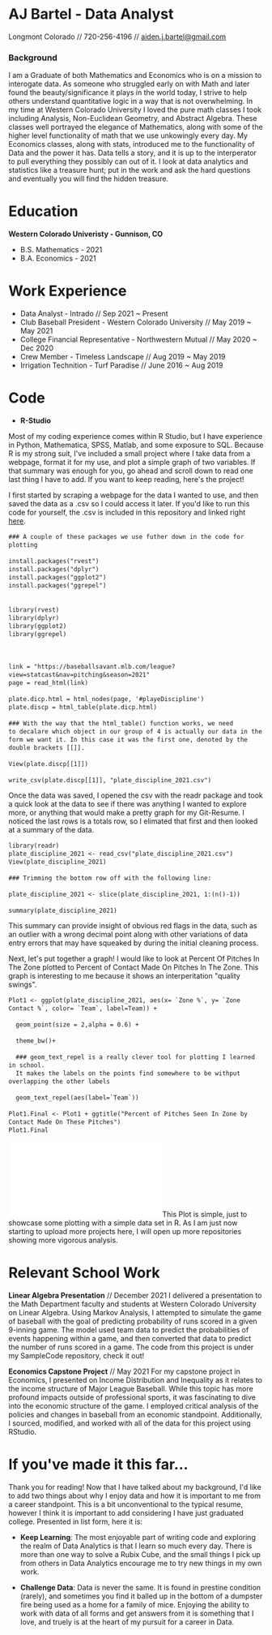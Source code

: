 # AJ Bartel - Data Analyst
Longmont Colorado // 720-256-4196 // aiden.j.bartel@gmail.com

### Background
I am a Graduate of both Mathematics and Economics who is on a mission to interogate data. As someone who struggled early on with Math and later found the beauty/significance it plays in the world today, I strive to help others understand quantitative logic in a way that is not overwhelming. In my time at Western Colorado University I loved the pure math classes I took including Analysis, Non-Euclidean Geometry, and Abstract Algebra. These classes well portrayed the elegance of Mathematics, along with some of the higher level functionality of math that we use unkowingly every day. My Economics classes, along with stats, introduced me to the functionality of Data and the power it has. Data tells a story, and it is up to the interperator to pull everything they possibly can out of it. I look at data analytics and statistics like a treasure hunt; put in the work and ask the hard questions and eventually you will find the hidden treasure. 

# Education

**Western Colorado Univeristy - Gunnison, CO**
- B.S. Mathematics - 2021
- B.A. Economics - 2021

# Work Experience

- Data Analyst - Intrado // Sep 2021 ~ Present
- Club Baseball President - Western Colorado University // May 2019 ~ May 2021
- College Financial Representative - Northwestern Mutual // May 2020 ~ Dec 2020
- Crew Member - Timeless Landscape // Aug 2019 ~ May 2019
- Irrigation Technition - Turf Paradise // June 2016 ~ Aug 2019

# Code

- **R-Studio**

Most of my coding experience comes within R Studio, but I have experience in Python, Mathematica, SPSS, Matlab, and some exposure to SQL. Because R is my strong suit, I've included a small project where I take data from a webpage, format it for my use, and plot a simple graph of two variables. If that summary was enough for you, go ahead and scroll down to read one last thing I have to add. If you want to keep reading, here's the project!


I first started by scraping a webpage for the data I wanted to use, and then saved the data as a .csv so I could access it later. If you'd like to run this code for yourself, the .csv is included in this repository and linked right [here](https://github.com/AJBartel2/Resume/blob/gh-pages/plate_discipline_2021.csv). 

``` 
### A couple of these packages we use futher down in the code for plotting

install.packages("rvest")
install.packages("dplyr")
install.packages("ggplot2")
install.packages("ggrepel")


library(rvest)
library(dplyr)
library(ggplot2)
library(ggrepel)



link = "https://baseballsavant.mlb.com/league?view=statcast&nav=pitching&season=2021"
page = read_html(link)

plate.dicp.html = html_nodes(page, '#playeDiscipline')
plate.discp = html_table(plate.dicp.html)

### With the way that the html_table() function works, we need 
to decalare which object in our group of 4 is actually our data in the 
form we want it. In this case it was the first one, denoted by the double brackets [[]].

View(plate.discp[[1]])

write_csv(plate.discp[[1]], "plate_discipline_2021.csv")
```
Once the data was saved, I opened the csv with the readr package and took a quick look at the data to see if there was anything I wanted to explore more, or anything that would make a pretty graph for my Git-Resume. I noticed the last rows is a totals row, so I elimated that first and then looked at a summary of the data.  

```
library(readr)
plate_discipline_2021 <- read_csv("plate_discipline_2021.csv")
View(plate_discipline_2021)

### Trimming the bottom row off with the following line:

plate_discipline_2021 <- slice(plate_discipline_2021, 1:(n()-1))

summary(plate_discipline_2021)
```
This summary can provide insight of obvious red flags in the data, such as an outlier with a wrong decimal point along with other variations of data entry errors that may have squeaked by during the initial cleaning process. 

Next, let's put together a graph! I would like to look at Percent Of Pitches In The Zone plotted to Percent of Contact Made On Pitches In The Zone. This graph is interesting to me because it shows an interperitation "quality swings". 

```
Plot1 <- ggplot(plate_discipline_2021, aes(x= `Zone %`, y= `Zone Contact %`, color= `Team`, label=Team)) + 
  
  geom_point(size = 2,alpha = 0.6) +
  
  theme_bw()+
  
  ### geom_text_repel is a really clever tool for plotting I learned in school. 
  It makes the labels on the points find somewhere to be withput overlapping the other labels
  
  geom_text_repel(aes(label=`Team`))

Plot1.Final <- Plot1 + ggtitle("Percent of Pitches Seen In Zone by Contact Made On These Pitches")
Plot1.Final

```

![Here is the final result!](Scraping.pdf) This Plot is simple, just to showcase some plotting with a simple data set in R. As I am just now starting to upload more projects here, I will open up more repositories showing more vigorous analysis. 

# Relevant School Work

**Linear Algebra Presentation** // December 2021
I delivered a presentation to the Math Department faculty and students at Western Colorado University on Linear Algebra. Using Markov Analysis, I attempted to simulate the game of baseball with the goal of predicting probability of runs scored in a given 9-inning game. The model used team data to predict the probabilities of events happening within a game, and then converted that data to predict the number of runs scored in a game. The code from this project is under my SampleCode repository, check it out!

**Economics Capstone Project** // May 2021
For my capstone project in Economics, I presented on Income Distribution and Inequality as it relates to the income structure of Major League Baseball. While this topic has more profound impacts outside of professional sports, it was fascinating to dive into the economic structure of the game. I employed critical analysis of the policies and changes in baseball from an economic standpoint. Additionally, I sourced, modified, and worked with all of the data for this project using RStudio.



# If you've made it this far...

Thank you for reading! Now that I have talked about my background, I'd like to add two things about why I enjoy data and how it is important to me from a career standpoint. This is a bit unconventional to the typical resume, however I think it is important to add considering I have just graduated college. Presented in list form, here it is:

- **Keep Learning**:
    The most enjoyable part of writing code and exploring the realm of Data Analytics is that I learn so much every day. There is more than one way to solve a Rubix Cube, and the small things I pick up from others in Data Analytics encourage me to try new things in my own work. 
    
- **Challenge Data**:
    Data is never the same. It is found in prestine condition (rarely), and sometimes you find it balled up in the bottom of a dumpster fire being used as a home for a family of mice. Enjoying the ability to work with data of all forms and get answers from it is something that I love, and truely is at the heart of my pursuit for a career in Data. 
    



